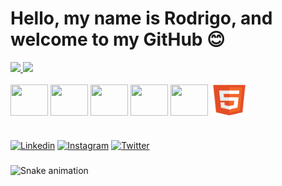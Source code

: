 # Hello, my name is Rodrigo, and welcome to my GitHub 😊

<div align="">
  <a href="https://github.com/Rodrigo-Negreiros">
    <img height="145em" src="https://github-readme-stats.vercel.app/api?username=Rodrigo-Negreiros&count_private=true&include_all_commits=true&show_icons=true&theme=dracula&hide_border=false&show_owner=true"/>
    <img height="145em" src="https://github-readme-stats.vercel.app/api/top-langs/?username=Rodrigo-Negreiros&theme=dracula&hide_border=false&&layout=compact"/>
  </a>
</div>

<div style="display: inline_block"><br>
  
  <img align="center" height="50" width="60" src="https://cdn.jsdelivr.net/gh/devicons/devicon/icons/python/python-original.svg" />
          
  <img align="center" height="50" width="60" src="https://cdn.jsdelivr.net/gh/devicons/devicon/icons/mysql/mysql-original-wordmark.svg" />
 
  <img align="center" height="50" width="60" src="https://cdn.jsdelivr.net/gh/devicons/devicon/icons/amazonwebservices/amazonwebservices-original.svg" />
  
  
  <img align="center" height="50" width="60" src="https://cdn.jsdelivr.net/gh/devicons/devicon/icons/git/git-original.svg" />

  <img align="center" height="50" width="60" src="https://cdn.jsdelivr.net/gh/devicons/devicon/icons/r/r-original.svg" />        
          
  <img align="center" height="50" width="60" src="https://raw.githubusercontent.com/devicons/devicon/master/icons/html5/html5-original.svg">

</div>

#

[![Linkedin](https://img.shields.io/badge/LinkedIn-0077B5?style=for-the-badge&logo=linkedin&logoColor=white)](https://www.linkedin.com/in/rodrigo-negreiros-384120182/)
[![Instagram](https://img.shields.io/badge/Instagram-E4405F?style=for-the-badge&logo=instagram&logoColor=white)](https://www.instagram.com/rodrigonegreiros20/)
[![Twitter](https://img.shields.io/badge/Twitter-1DA1F2?style=for-the-badge&logo=twitter&logoColor=white)](https://twitter.com/RodrigoNeg49610)


###

 ![Snake animation](https://github.com/rodrigonegreiros/rodrigonegreiros/blob/output/github-contribution-grid-snake.svg)
